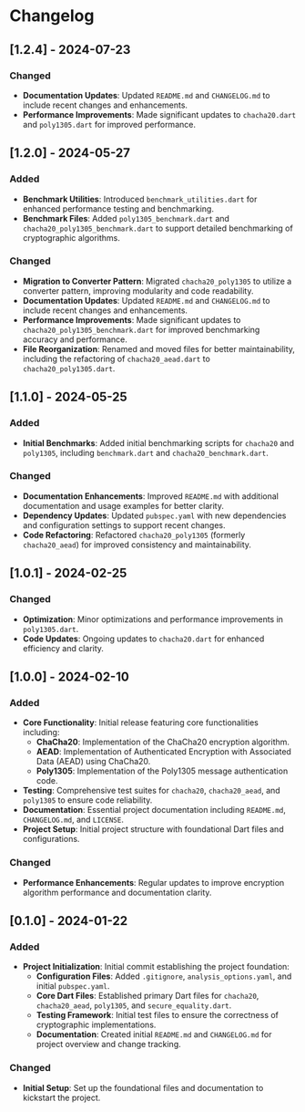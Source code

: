 # Changelog

## [1.2.4] - 2024-07-23

### Changed
- **Documentation Updates**: Updated `README.md` and `CHANGELOG.md` to include recent changes and enhancements.
- **Performance Improvements**: Made significant updates to `chacha20.dart` and `poly1305.dart` for improved performance.

## [1.2.0] - 2024-05-27
### Added
- **Benchmark Utilities**: Introduced `benchmark_utilities.dart` for enhanced performance testing and benchmarking.
- **Benchmark Files**: Added `poly1305_benchmark.dart` and `chacha20_poly1305_benchmark.dart` to support detailed benchmarking of cryptographic algorithms.

### Changed
- **Migration to Converter Pattern**: Migrated `chacha20_poly1305` to utilize a converter pattern, improving modularity and code readability.
- **Documentation Updates**: Updated `README.md` and `CHANGELOG.md` to include recent changes and enhancements.
- **Performance Improvements**: Made significant updates to `chacha20_poly1305_benchmark.dart` for improved benchmarking accuracy and performance.
- **File Reorganization**: Renamed and moved files for better maintainability, including the refactoring of `chacha20_aead.dart` to `chacha20_poly1305.dart`.

## [1.1.0] - 2024-05-25
### Added
- **Initial Benchmarks**: Added initial benchmarking scripts for `chacha20` and `poly1305`, including `benchmark.dart` and `chacha20_benchmark.dart`.

### Changed
- **Documentation Enhancements**: Improved `README.md` with additional documentation and usage examples for better clarity.
- **Dependency Updates**: Updated `pubspec.yaml` with new dependencies and configuration settings to support recent changes.
- **Code Refactoring**: Refactored `chacha20_poly1305` (formerly `chacha20_aead`) for improved consistency and maintainability.

## [1.0.1] - 2024-02-25
### Changed
- **Optimization**: Minor optimizations and performance improvements in `poly1305.dart`.
- **Code Updates**: Ongoing updates to `chacha20.dart` for enhanced efficiency and clarity.

## [1.0.0] - 2024-02-10
### Added
- **Core Functionality**: Initial release featuring core functionalities including:
  - **ChaCha20**: Implementation of the ChaCha20 encryption algorithm.
  - **AEAD**: Implementation of Authenticated Encryption with Associated Data (AEAD) using ChaCha20.
  - **Poly1305**: Implementation of the Poly1305 message authentication code.
- **Testing**: Comprehensive test suites for `chacha20`, `chacha20_aead`, and `poly1305` to ensure code reliability.
- **Documentation**: Essential project documentation including `README.md`, `CHANGELOG.md`, and `LICENSE`.
- **Project Setup**: Initial project structure with foundational Dart files and configurations.

### Changed
- **Performance Enhancements**: Regular updates to improve encryption algorithm performance and documentation clarity.

## [0.1.0] - 2024-01-22
### Added
- **Project Initialization**: Initial commit establishing the project foundation:
  - **Configuration Files**: Added `.gitignore`, `analysis_options.yaml`, and initial `pubspec.yaml`.
  - **Core Dart Files**: Established primary Dart files for `chacha20`, `chacha20_aead`, `poly1305`, and `secure_equality.dart`.
  - **Testing Framework**: Initial test files to ensure the correctness of cryptographic implementations.
  - **Documentation**: Created initial `README.md` and `CHANGELOG.md` for project overview and change tracking.

### Changed
- **Initial Setup**: Set up the foundational files and documentation to kickstart the project.